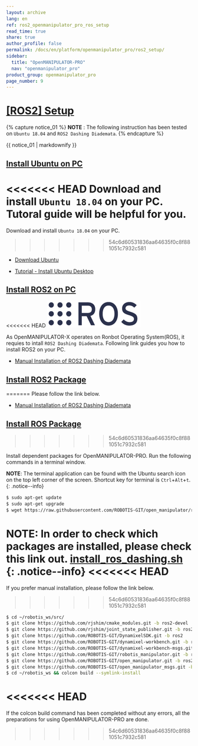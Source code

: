 ```yaml
---
layout: archive
lang: en
ref: ros2_openmanipulator_pro_ros_setup
read_time: true
share: true
author_profile: false
permalink: /docs/en/platform/openmanipulator_pro/ros2_setup/
sidebar:
  title: "OpenMANIPULATOR-PRO"
  nav: "openmanipulator_pro"
product_group: openmanipulator_pro
page_number: 9
---
```


<div style="counter-reset: h1 8"></div>

# [[ROS2] Setup](#ros-setup)

{% capture notice_01 %}
**NOTE** : The following instruction has been tested on `Ubuntu 18.04` and `ROS2 Dashing Diademata`.
{% endcapture %}
<div class="notice--info">{{ notice_01 | markdownify }}</div>

## [Install Ubuntu on PC](#install-ubuntu-on-pc)

<<<<<<< HEAD
Download and install `Ubuntu 18.04` on your PC. Tutoral guide will be helpful for you.
=======
Download and install `Ubuntu 18.04` on your PC.
>>>>>>> 54c6d60531836aa64635f0c8f881051c7932c581

- [Download Ubuntu](https://www.ubuntu.com/download/alternative-downloads)

- [Tutorial - Install Ubuntu Desktop](https://www.ubuntu.com/download/desktop/install-ubuntu-desktop)

## [Install ROS2 on PC](#install-ros2-on-pc)

<<<<<<< HEAD
![](/assets/images/platform/openmanipulator_pro/logo_ros.png)
 
As OpenMANIPULATOR-X operates on Ronbot Operating System(ROS), it requies to intall `ROS2 Dashing Diademata`. Following link guides you how to install ROS2 on your PC.
  
- [Manual Installation of ROS2 Dashing Diademata](https://index.ros.org/doc/ros2/Installation/Dashing/Linux-Install-Debians/)

## [Install ROS2 Package](#install-ros2-package)
=======
Please follow the link below.

- [Manual Installation of ROS2 Dashing Diademata](https://index.ros.org/doc/ros2/Installation/Dashing/Linux-Install-Debians/)

## [Install ROS Package](#install-ros-package)
>>>>>>> 54c6d60531836aa64635f0c8f881051c7932c581

Install dependent packages for OpenMANIPULATOR-PRO. Run the following commands in a terminal window.

**NOTE**: The terminal application can be found with the Ubuntu search icon on the top left corner of the screen. Shortcut key for terminal is `Ctrl`+`Alt`+`t`.
{: .notice--info} 

``` bash
$ sudo apt-get update
$ sudo apt-get upgrade
$ wget https://raw.githubusercontent.com/ROBOTIS-GIT/open_manipulator/ros2/install_ros_dashing.sh && chmod 755 ./install_ros_dashing.sh && bash ./install_ros_dashing.sh
```

**NOTE**: In order to check which packages are installed, please check this link out. [install_ros_dashing.sh](https://raw.githubusercontent.com/ROBOTIS-GIT/robotis_tools/master/install_ros_kinetic.sh)
{: .notice--info}
<<<<<<< HEAD
=======

If you prefer manual installation, please follow the link below.
>>>>>>> 54c6d60531836aa64635f0c8f881051c7932c581

``` bash
$ cd ~/robotis_ws/src/
$ git clone https://github.com/rjshim/cmake_modules.git -b ros2-devel
$ git clone https://github.com/rjshim/joint_state_publisher.git -b ros2-devel
$ git clone https://github.com/ROBOTIS-GIT/DynamixelSDK.git -b ros2
$ git clone https://github.com/ROBOTIS-GIT/dynamixel-workbench.git -b ros2
$ git clone https://github.com/ROBOTIS-GIT/dynamixel-workbench-msgs.git -b ros2
$ git clone https://github.com/ROBOTIS-GIT/robotis_manipulator.git -b ros2
$ git clone https://github.com/ROBOTIS-GIT/open_manipulator.git -b ros2
$ git clone https://github.com/ROBOTIS-GIT/open_manipulator_msgs.git -b ros2
$ cd ~/robotis_ws && colcon build --symlink-install
```
<<<<<<< HEAD
=======

If the colcon build command has been completed without any errors, all the preparations for using OpenMANIPULATOR-PRO are done.
>>>>>>> 54c6d60531836aa64635f0c8f881051c7932c581
